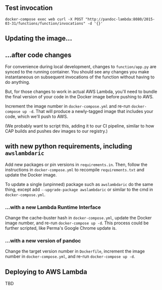 ## Test invocation

`docker-compose exec web curl -X POST "http://pandoc-lambda:8080/2015-03-31/functions/function/invocations" -d '{}'`


## Updating the image...

## ...after code changes

For convenience during local development, changes to `function/app.py` are synced to the running container. You should see any changes you make instantaneous on subsequent invocations of the function without having to do anything.

But, for those changes to work in actual AWS Lambda, you'll need to bundle the final version of your code in the Docker image before pushing to AWS.

Increment the image number in `docker-compose.yml` and re-run `docker-compose up -d`. That will produce a newly-tagged image that includes your code, which we'll push to AWS.

(We probably want to script this, adding it to our CI pipeline, similar to how CAP builds and pushes dev images to our registry.)

## with new python requirements, including `awslambdaric`

Add new packages or pin versions in `requirements.in`. Then, follow the instructions in `docker-compose.yml` to recompile `requirements.txt` and update the Docker image.

To update a single (unpinned) package such as `awslambdaric` do the same thing, except add `--upgrade-package awslambdaric` or similar to the cmd in `docker-compose.yml`.

### ...with a new Lambda Runtime Interface

Change the cache-buster hash in `docker-compose.yml`, update the Docker image number, and re-run `docker-compose up -d`. This process could be further scripted, like Perma's Google Chrome update is.

### ...with a new version of pandoc

Change the target version number in `Dockerfile`, increment the image number in `docker-compose.yml`, and re-run `docker-compose up -d`.


## Deploying to AWS Lambda
TBD
